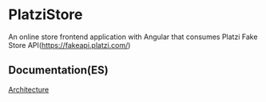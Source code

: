 # PlatziStore

An online store frontend application with Angular that consumes Platzi Fake Store API(https://fakeapi.platzi.com/)

## Documentation(ES)

[Architecture](./docs/architecture.md)
